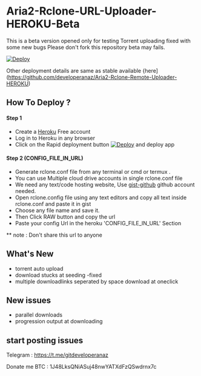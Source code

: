 # Aria2-Rclone-URL-Uploader-HEROKU-Beta
This is a beta version opened only for testing
Torrent uploading fixed with some new bugs
Please don't fork this repository beta may fails.

[![Deploy](https://www.herokucdn.com/deploy/button.svg)](https://dashboard.heroku.com/new?template=https://github.com/developeranaz/Aria2-Rclone-URL-Uploader-HEROKU-Beta)

Other deployment details are same as stable available {here](https://github.com/developeranaz/Aria2-Rclone-Remote-Uploader-HEROKU)
## How To Deploy ?
#### Step 1
* Create a [Heroku](https://dashboard.heroku.com/login) Free account
* Log in to Heroku in any browser
* Click on the Rapid deployment button [![Deploy](https://www.herokucdn.com/deploy/button.svg)](https://dashboard.heroku.com/new?template=https://github.com/developeranaz/Aria2-Rclone-URL-Uploader-HEROKU-Beta) and deploy app
#### Step 2 (CONFIG_FILE_IN_URL)

* Generate rclone.conf file from any terminal or cmd or termux .
* You can use Multiple cloud drive accounts in single rclone.conf file
* We need any text/code hosting website, Use [gist-github](https://gist.github.com) github account needed.
* Open rclone.config file using any text editors and copy all text inside rclone.conf and paste it in gist
* Choose any file name and save it.
* Then Click RAW button and copy the url
* Paste your config Url in the heroku 'CONFIG_FILE_IN_URL' Section

** note : Don't share this url to anyone



## What's New
* torrent auto upload
* download stucks at seeding -fixed
* multiple downloadlinks seperated by space download at oneclick

## New issues
* parallel downloads 
* progression output at downloading
## start posting issues

Telegram : https://t.me/gitdeveloperanaz 

Donate me BTC : 1J48LksQNiASuj48nwYATXdFzQSwdrnx7c
